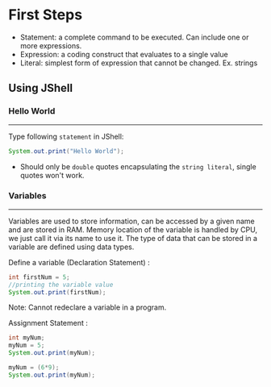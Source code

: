 # First Steps

- Statement: a complete command to be executed. Can include one or more expressions.
- Expression: a coding construct that evaluates to a single value
- Literal: simplest form of expression that cannot be changed. Ex. strings

## Using JShell

### Hello World

---
Type following `statement` in JShell:

```java
System.out.print("Hello World");
```

- Should only be `double` quotes encapsulating the `string literal`, single quotes won't work.

### Variables

---
Variables are used to store information, can be accessed by a given name and are stored in RAM. Memory location of the variable is handled by CPU, we just call it via its name to use it. The type of data that can be stored in a variable are defined using data types.

Define a variable (Declaration Statement) :

```java
int firstNum = 5;
//printing the variable value
System.out.print(firstNum);
```

Note: Cannot redeclare a variable in a program.

Assignment Statement :

```java
int myNum;
myNum = 5;
System.out.print(myNum);

myNum = (6*9);
System.out.print(myNum);
```
